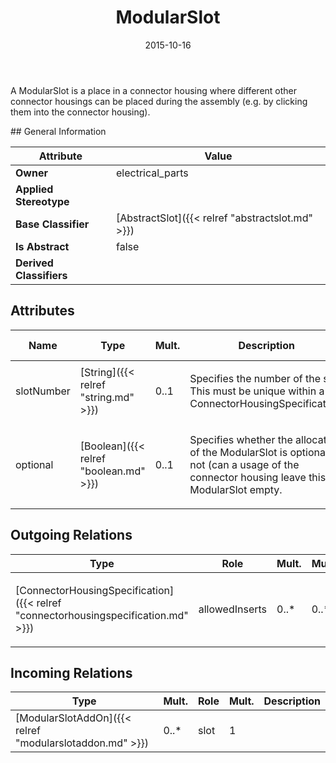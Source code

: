 ﻿---
title: ModularSlot
toc: false
type: specs
date: "2015-10-16"
draft: false
specification: VEC
version: 1.1.2
documentType: "Recommendation"
elementType: Class
classes:
  - ModularSlot
menu_name: vec-1.1.2
---
<p>A ModularSlot is a place in a connector housing where different other connector housings can be placed during the assembly (e.g. by clicking them into the connector housing).  </p>
## General Information

| Attribute               | Value |
|-------------------------|-------|
| **Owner**               | electrical_parts |
| **Applied Stereotype**  |   |
| **Base Classifier**     | [AbstractSlot]({{< relref "abstractslot.md" >}})<br/>  |
| **Is Abstract**         | false |
| **Derived Classifiers** |   |

## Attributes
|  Name  |  Type  |  Mult.  |  Description  |  Owning Classifier  |
|--------|--------|---------|---------------|--------------|
|slotNumber | [String]({{< relref "string.md" >}}) | 0..1 | <p>Specifies the number of the slot. This must be unique within a ConnectorHousingSpecification.  </p> | [AbstractSlot]({{< relref "abstractslot.md" >}}) |
|optional | [Boolean]({{< relref "boolean.md" >}}) | 0..1 | <p> Specifies whether the allocation of the ModularSlot is optional or not (can a usage of the connector housing leave this ModularSlot empty.      </p> | [ModularSlot]({{< relref "modularslot.md" >}}) |

## Outgoing Relations
|    Type  |   Role   |   Mult.   |   Mult.   |   Description   |
|----------|----------|-----------|-----------|-----------------|
| [ConnectorHousingSpecification]({{< relref "connectorhousingspecification.md" >}}) | allowedInserts | 0..* | 0..* | <p> References the <i>ConnectorHousingSpecifications</i> that are valid inserts for this <i>ModularSlot.</i>      </p> |
##  Incoming Relations
|    Type  |   Mult.  |   Role    |   Mult.   |   Description  |
|----------|----------|-----------|-----------|----------------|
| [ModularSlotAddOn]({{< relref "modularslotaddon.md" >}}) | 0..* | slot | 1 |  |
